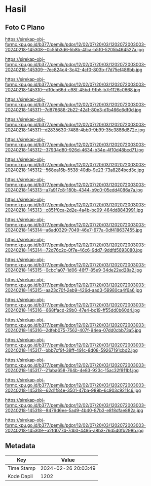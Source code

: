 # Hasil

## Foto C Plano

https://sirekap-obj-formc.kpu.go.id/b377/pemilu/pdpr/12/02/07/20/03/1202072003003-20240218-145308--0c55b3d6-5b8b-4fca-b5f0-5205b464527a.jpg

https://sirekap-obj-formc.kpu.go.id/b377/pemilu/pdpr/12/02/07/20/03/1202072003003-20240218-145309--7ec824c4-3c42-4cf0-803b-f7d75ef486bb.jpg

https://sirekap-obj-formc.kpu.go.id/b377/pemilu/pdpr/12/02/07/20/03/1202072003003-20240218-145310--d10cb66d-c98f-45bd-9fb5-b7e1126c0668.jpg

https://sirekap-obj-formc.kpu.go.id/b377/pemilu/pdpr/12/02/07/20/03/1202072003003-20240218-145311--7d876688-2b22-42a1-80e3-d1b466c6df0d.jpg

https://sirekap-obj-formc.kpu.go.id/b377/pemilu/pdpr/12/02/07/20/03/1202072003003-20240218-145311--d2835630-7488-4bb0-9b99-35e3886d872e.jpg

https://sirekap-obj-formc.kpu.go.id/b377/pemilu/pdpr/12/02/07/20/03/1202072003003-20240218-145312--37934d80-926d-4634-b34e-4f10d48bcd71.jpg

https://sirekap-obj-formc.kpu.go.id/b377/pemilu/pdpr/12/02/07/20/03/1202072003003-20240218-145312--568ea16b-5538-40db-9e23-73a8284bcd3c.jpg

https://sirekap-obj-formc.kpu.go.id/b377/pemilu/pdpr/12/02/07/20/03/1202072003003-20240218-145313--a7a917c8-180b-4344-b9c0-05edd4086a7a.jpg

https://sirekap-obj-formc.kpu.go.id/b377/pemilu/pdpr/12/02/07/20/03/1202072003003-20240218-145313--c851f0ca-2d2e-4a4b-bc09-464dd8843991.jpg

https://sirekap-obj-formc.kpu.go.id/b377/pemilu/pdpr/12/02/07/20/03/1202072003003-20240218-145314--a6ad0329-7049-46e7-977a-0df418637455.jpg

https://sirekap-obj-formc.kpu.go.id/b377/pemilu/pdpr/12/02/07/20/03/1202072003003-20240218-145314--72d76c2c-0f7e-46c6-9dd7-9ddfd5693080.jpg

https://sirekap-obj-formc.kpu.go.id/b377/pemilu/pdpr/12/02/07/20/03/1202072003003-20240218-145315--0cbc1a07-1d06-46f7-85e9-34de22ed28a2.jpg

https://sirekap-obj-formc.kpu.go.id/b377/pemilu/pdpr/12/02/07/20/03/1202072003003-20240218-145315--aa23c70f-2eb9-426d-aad3-59980ca4f6a6.jpg

https://sirekap-obj-formc.kpu.go.id/b377/pemilu/pdpr/12/02/07/20/03/1202072003003-20240218-145316--668ffacd-29b0-47e4-bc19-ff55dd0b60d4.jpg

https://sirekap-obj-formc.kpu.go.id/b377/pemilu/pdpr/12/02/07/20/03/1202072003003-20240218-145316--2dfeb075-7562-407f-94ea-07dd0cbb73a5.jpg

https://sirekap-obj-formc.kpu.go.id/b377/pemilu/pdpr/12/02/07/20/03/1202072003003-20240218-145317--bbb7cf9f-38ff-491c-8d08-59267191cbd2.jpg

https://sirekap-obj-formc.kpu.go.id/b377/pemilu/pdpr/12/02/07/20/03/1202072003003-20240218-145317--21aba658-764b-4e83-923c-15ac32f811bf.jpg

https://sirekap-obj-formc.kpu.go.id/b377/pemilu/pdpr/12/02/07/20/03/1202072003003-20240218-145318--62d1f84e-3501-47ba-989b-6c903c9211c6.jpg

https://sirekap-obj-formc.kpu.go.id/b377/pemilu/pdpr/12/02/07/20/03/1202072003003-20240218-145318--8479d6ee-5ad9-4b40-87b3-e818dfae882a.jpg

https://sirekap-obj-formc.kpu.go.id/b377/pemilu/pdpr/12/02/07/20/03/1202072003003-20240218-145309--a2fd0774-7db0-4495-a8b3-76d540fb298b.jpg


## Metadata

| Key        | Value               |
| ---------- | ------------------- |
| Time Stamp | 2024-02-26 20:03:49 |
| Kode Dapil | 1202                |




